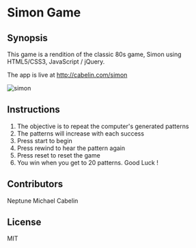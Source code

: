 # Simon Game

## Synopsis

This game is a rendition of the classic 80s game, Simon using HTML5/CSS3, JavaScript / jQuery.

The app is live at http://cabelin.com/simon

![simon](http://cabelin.com/simon/images/screenshot.jpg)

## Instructions

1. The objective is to repeat the computer's generated patterns
2. The patterns will increase with each success
3. Press start to begin
4. Press rewind to hear the pattern again
5. Press reset to reset the game
6. You win when you get to 20 patterns. Good Luck !

## Contributors

Neptune Michael Cabelin

## License

MIT
